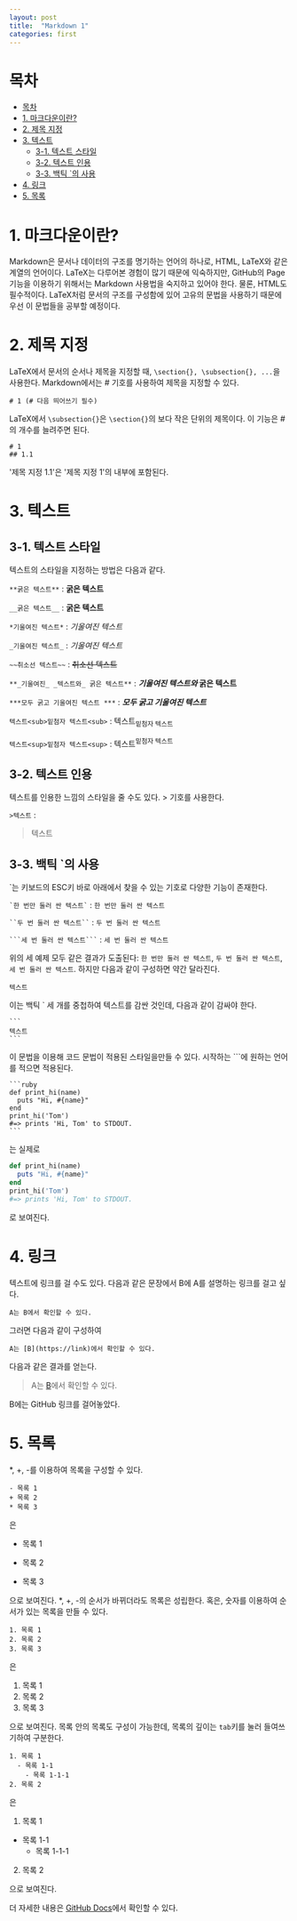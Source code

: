 ```yaml
---
layout: post
title:  "Markdown 1"
categories: first
---
```

# 목차
- [목차](#목차)
- [1. 마크다운이란?](#1-마크다운이란)
- [2. 제목 지정](#2-제목-지정)
- [3. 텍스트](#3-텍스트)
  - [3-1. 텍스트 스타일](#3-1-텍스트-스타일)
  - [3-2. 텍스트 인용](#3-2-텍스트-인용)
  - [3-3. 백틱 \`의 사용](#3-3-백틱-의-사용)
- [4. 링크](#4-링크)
- [5. 목록](#5-목록)
   
# 1. 마크다운이란?
Markdown은 문서나 데이터의 구조를 명기하는 언어의 하나로, HTML, LaTeX와 같은 계열의 언어이다.
LaTeX는 다루어본 경험이 많기 때문에 익숙하지만, GitHub의 Page 기능을 이용하기 위해서는 Markdown 사용법을 숙지하고 있어야 한다.
물론, HTML도 필수적이다. LaTeX처럼 문서의 구조를 구성함에 있어 고유의 문법을 사용하기 때문에 우선 이 문법들을 공부할 예정이다.

# 2. 제목 지정
LaTeX에서 문서의 순서나 제목을 지정할 때, `\section{}, \subsection{}, ...`을 사용한다. Markdown에서는 \# 기호를 사용하여 제목을 지정할 수 있다.
```
# 1 (# 다음 띄어쓰기 필수)
```
LaTeX에서 `\subsection{}`은 `\section{}`의 보다 작은 단위의 제목이다. 이 기능은 \#의 개수를 늘려주면 된다.
```
# 1
## 1.1
```
'제목 지정 1.1'은 '제목 지정 1'의 내부에 포함된다.

# 3. 텍스트

## 3-1. 텍스트 스타일
텍스트의 스타일을 지정하는 방법은 다음과 같다.

`**굵은 텍스트**`  : **굵은 텍스트**

`__굵은 텍스트__`  : __굵은 텍스트__

`*기울여진 텍스트*` : *기울여진 텍스트*

`_기울여진 텍스트_` : _기울여진 텍스트_

`~~취소선 텍스트~~` : ~~취소선 텍스트~~

`**_기울여진_ _텍스트와_ 굵은 텍스트**` : **_기울여진_ _텍스트와_ 굵은 텍스트**

`***모두 굵고 기울여진 텍스트 ***` : ***모두 굵고 기울여진 텍스트***

`텍스트<sub>밑첨자 텍스트<sub>` : 텍스트<sub>밑첨자 텍스트<sub>

`텍스트<sup>밑첨자 텍스트<sup>` : 텍스트<sup>밑첨자 텍스트<sup>

## 3-2. 텍스트 인용
텍스트를 인용한 느낌의 스타일을 줄 수도 있다. \> 기호를 사용한다.

`>텍스트` : 
> 텍스트

## 3-3. 백틱 \`의 사용
\`는 키보드의 ESC키 바로 아래에서 찾을 수 있는 기호로 다양한 기능이 존재한다.

`` `한 번만 둘러 싼 텍스트` `` : `한 번만 둘러 싼 텍스트`

``` ``두 번 둘러 싼 텍스트`` ``` : ``두 번 둘러 싼 텍스트``

```` ```세 번 둘러 싼 텍스트``` ```` : ```세 번 둘러 싼 텍스트```

위의 세 예제 모두 같은 결과가 도출된다: `한 번만 둘러 싼 텍스트`, ``두 번 둘러 싼 텍스트``, ```세 번 둘러 싼 텍스트```.
하지만 다음과 같이 구성하면 약간 달라진다.
```
텍스트
```
이는 백틱 \` 세 개를 중첩하여 텍스트를 감싼 것인데, 다음과 같이 감싸야 한다.
````
```
텍스트
```
````
이 문법을 이용해 코드 문법이 적용된 스타일을만들 수 있다. 시작하는 \```에 원하는 언어를 적으면 적용된다.

````
```ruby
def print_hi(name)
  puts "Hi, #{name}"
end
print_hi('Tom')
#=> prints 'Hi, Tom' to STDOUT.
```
````
는 실제로 
```ruby
def print_hi(name)
  puts "Hi, #{name}"
end
print_hi('Tom')
#=> prints 'Hi, Tom' to STDOUT.
```
로 보여진다.

# 4. 링크
텍스트에 링크를 걸 수도 있다. 다음과 같은 문장에서 B에 A를 설명하는 링크를 걸고 싶다.
```
A는 B에서 확인할 수 있다.
```
그러면 다음과 같이 구성하여

```
A는 [B](https://link)에서 확인할 수 있다.
```
다음과 같은 결과를 얻는다.

>A는 [B](https://github.com)에서 확인할 수 있다.

B에는 GitHub 링크를 걸어놓았다.

# 5. 목록
\*, \+, \-를 이용하여 목록을 구성할 수 있다.
```
- 목록 1
+ 목록 2
* 목록 3
```
은
* 목록 1
- 목록 2
+ 목록 3

으로 보여진다. \*, \+, \-의 순서가 바뀌더라도 목록은 성립한다. 혹은, 
숫자를 이용하여 순서가 있는 목록을 만들 수 있다.

```
1. 목록 1
2. 목록 2
3. 목록 3
```
은
1. 목록 1
2. 목록 2
3. 목록 3

으로 보여진다. 목록 안의 목록도 구성이 가능한데, 목록의 깊이는 `tab`키를 눌러 들여쓰기하여
구분한다.
```
1. 목록 1
  - 목록 1-1
    - 목록 1-1-1
2. 목록 2
```
은
1. 목록 1
  - 목록 1-1
    - 목록 1-1-1
2. 목록 2

으로 보여진다.

더 자세한 내용은 [GitHub Docs](https://docs.github.com/en/get-started/writing-on-github/getting-started-with-writing-and-formatting-on-github/quickstart-for-writing-on-github)에서 확인할 수 있다.


<!-- You’ll find this post in your `_posts` directory. Go ahead and edit it and re-build the site to see your changes. You can rebuild the site in many different ways, but the most common way is to run `jekyll serve`, which launches a web server and auto-regenerates your site when a file is updated.

Jekyll requires blog post files to be named according to the following format:

`YEAR-MONTH-DAY-title.MARKUP`

Where `YEAR` is a four-digit number, `MONTH` and `DAY` are both two-digit numbers, and `MARKUP` is the file extension representing the format used in the file. After that, include the necessary front matter. Take a look at the source for this post to get an idea about how it works.

Jekyll also offers powerful support for code snippets:

{% highlight ruby %}
def print_hi(name)
  puts "Hi, #{name}"
end
print_hi('Tom')
#=> prints 'Hi, Tom' to STDOUT.
{% endhighlight %}

Check out the [Jekyll docs][jekyll-docs] for more info on how to get the most out of Jekyll. File all bugs/feature requests at [Jekyll’s GitHub repo][jekyll-gh]. If you have questions, you can ask them on [Jekyll Talk][jekyll-talk].

[jekyll-docs]: https://jekyllrb.com/docs/home
[jekyll-gh]:   https://github.com/jekyll/jekyll
[jekyll-talk]: https://talk.jekyllrb.com/ -->
